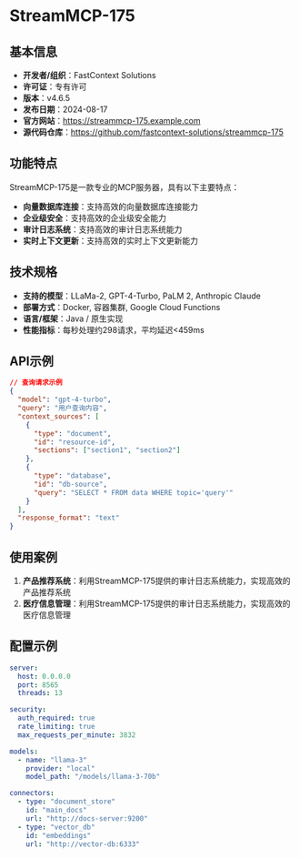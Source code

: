 # StreamMCP-175

## 基本信息

- **开发者/组织**：FastContext Solutions
- **许可证**：专有许可
- **版本**：v4.6.5
- **发布日期**：2024-08-17
- **官方网站**：https://streammcp-175.example.com
- **源代码仓库**：https://github.com/fastcontext-solutions/streammcp-175

## 功能特点

StreamMCP-175是一款专业的MCP服务器，具有以下主要特点：

- **向量数据库连接**：支持高效的向量数据库连接能力
- **企业级安全**：支持高效的企业级安全能力
- **审计日志系统**：支持高效的审计日志系统能力
- **实时上下文更新**：支持高效的实时上下文更新能力


## 技术规格

- **支持的模型**：LLaMa-2, GPT-4-Turbo, PaLM 2, Anthropic Claude
- **部署方式**：Docker, 容器集群, Google Cloud Functions
- **语言/框架**：Java / 原生实现
- **性能指标**：每秒处理约298请求，平均延迟<459ms

## API示例

```json
// 查询请求示例
{
  "model": "gpt-4-turbo",
  "query": "用户查询内容",
  "context_sources": [
    {
      "type": "document",
      "id": "resource-id",
      "sections": ["section1", "section2"]
    },
    {
      "type": "database",
      "id": "db-source",
      "query": "SELECT * FROM data WHERE topic='query'"
    }
  ],
  "response_format": "text"
}
```

## 使用案例

1. **产品推荐系统**：利用StreamMCP-175提供的审计日志系统能力，实现高效的产品推荐系统
2. **医疗信息管理**：利用StreamMCP-175提供的审计日志系统能力，实现高效的医疗信息管理


## 配置示例

```yaml
server:
  host: 0.0.0.0
  port: 8565
  threads: 13

security:
  auth_required: true
  rate_limiting: true
  max_requests_per_minute: 3832

models:
  - name: "llama-3"
    provider: "local"
    model_path: "/models/llama-3-70b"

connectors:
  - type: "document_store"
    id: "main_docs"
    url: "http://docs-server:9200"
  - type: "vector_db"
    id: "embeddings"
    url: "http://vector-db:6333"
```